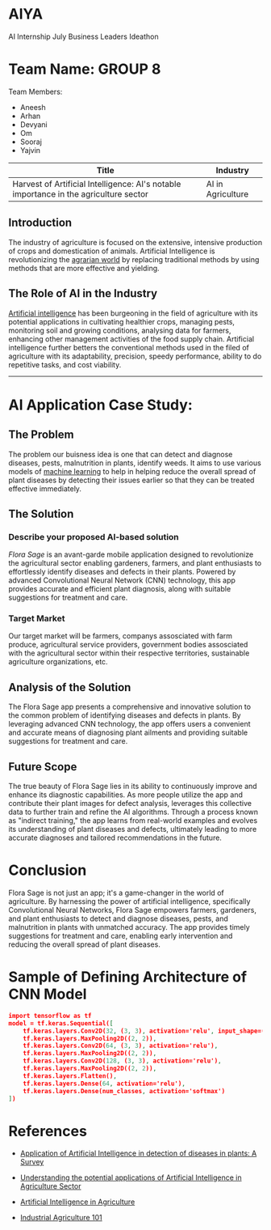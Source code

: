 # AIYA
AI Internship July Business Leaders Ideathon

# Team Name: GROUP 8

Team Members:
- Aneesh    
- Arhan
- Devyani
- Om
- Sooraj
- Yajvin


| Title | Industry |
|-------|----------|
|Harvest of Artificial Intelligence: AI's notable importance in the agriculture sector| AI in Agriculture |

## Introduction

The industry of agriculture is focused on the extensive, intensive production of crops and domestication of animals. Artificial Intelligence is revolutionizing the [agrarian world](https://en.wikipedia.org/wiki/Agrarian_society) by replacing traditional methods by using methods that are more effective and yielding.    

## The Role of AI in the Industry

[Artificial intelligence](https://en.wikipedia.org/wiki/Artificial_intelligence) has been burgeoning in the field of agriculture with its potential applications in cultivating healthier crops, managing pests, monitoring soil and growing conditions, analysing data for farmers, enhancing other management activities of the food supply chain. Artificial intelligence further betters the conventional methods used in the filed of agriculture with its adaptability, precision, speedy performance, ability to do repetitive tasks, and cost viability.

---

# AI Application Case Study:

## The Problem

The problem our buisness idea is one that can detect and diagnose diseases, pests, malnutrition in plants, identify weeds. It aims to use various models of [machine learning](https://en.wikipedia.org/wiki/Machine_learning) to help in helping reduce the overall spread of plant diseases by detecting their issues earlier so that they can be treated effective immediately.


## The Solution

### Describe your proposed AI-based solution

*Flora Sage* is an avant-garde mobile application designed to revolutionize the agricultural sector enabling gardeners, farmers, and plant enthusiasts to effortlessly identify diseases and defects in their plants. Powered by advanced Convolutional Neural Network (CNN) technology, this app provides accurate and efficient plant diagnosis, along with suitable suggestions for treatment and care.



### Target Market

Our target market will be farmers, companys assosciated with farm produce, agricultural service providers, government bodies assosciated with the agricultural sector within their respective territories, sustainable agriculture organizations, etc.

## Analysis of the Solution

The Flora Sage app presents a comprehensive and innovative solution to the common problem of identifying diseases and defects in plants. By leveraging advanced CNN technology, the app offers users a convenient and accurate means of diagnosing plant ailments and providing suitable suggestions for treatment and care.

##  Future Scope

The true beauty of Flora Sage lies in its ability to continuously improve and enhance its diagnostic capabilities. As more people utilize the app and contribute their plant images for defect analysis, leverages this collective data to further train and refine the AI algorithms. Through a process known as "indirect training," the app learns from real-world examples and evolves its understanding of plant diseases and defects, ultimately leading to more accurate diagnoses and tailored recommendations in the future.

# Conclusion

Flora Sage is not just an app; it's a game-changer in the world of agriculture. By harnessing the power of artificial intelligence, specifically Convolutional Neural Networks, Flora Sage empowers farmers, gardeners, and plant enthusiasts to detect and diagnose diseases, pests, and malnutrition in plants with unmatched accuracy. The app provides timely suggestions for treatment and care, enabling early intervention and reducing the overall spread of plant diseases.

# Sample of Defining Architecture of CNN Model

```json
import tensorflow as tf
model = tf.keras.Sequential([
    tf.keras.layers.Conv2D(32, (3, 3), activation='relu', input_shape=(image_height, image_width, channels)),
    tf.keras.layers.MaxPooling2D((2, 2)),
    tf.keras.layers.Conv2D(64, (3, 3), activation='relu'),
    tf.keras.layers.MaxPooling2D((2, 2)),
    tf.keras.layers.Conv2D(128, (3, 3), activation='relu'),
    tf.keras.layers.MaxPooling2D((2, 2)),
    tf.keras.layers.Flatten(),
    tf.keras.layers.Dense(64, activation='relu'),
    tf.keras.layers.Dense(num_classes, activation='softmax')
])
```

# References

- [Application of Artificial Intelligence in detection of diseases in plants: A Survey](https://turcomat.org/index.php/turkbilmat/article/view/1581/1335)

- [Understanding the potential applications of Artificial Intelligence in Agriculture Sector](https://www.sciencedirect.com/science/article/pii/S277323712200020X)

- [Artificial Intelligence in Agriculture](https://www.wipro.com/holmes/towards-future-farming-how-artificial-intelligence-is-transforming-the-agriculture-industry/)

- [Industrial Agriculture 101](https://www.nrdc.org/stories/industrial-agriculture-101#:~:text=Industrial%20agriculture%20is%20the%20large,the%20animals%20are%20not%20sick)
